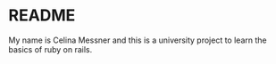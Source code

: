 # README

My name is Celina Messner and this is a university project to learn the basics of ruby on rails.
